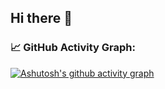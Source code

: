 ## Hi there 👋

### 📈 GitHub Activity Graph:
[![Ashutosh's github activity graph](https://github-readme-activity-graph.vercel.app/graph?username=Garuda-Ya&bg_color=e9d1ad&line=494949&color=8aa899&area=true&area_color=84908f)](https://github.com/ashutosh00710/github-readme-activity-graph)

